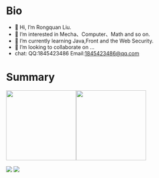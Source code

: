 

# Bio

- 👋 Hi, I’m Rongquan Liu.
- 👀 I’m interested in Mecha、Computer、Math and so on.
- 🌱 I’m currently learning Java,Front and the Web Security.
- 💞️ I’m looking to collaborate on ...
- chat:
QQ:1845423486 
Email:1845423486@qq.com

# Summary
<p align="left"><img height="190px" src="https://github-readme-stats.vercel.app/api?username=SinKy-Yan&show_icons=true&theme=dracula&line_height=20&count_private=true&include_all_commits=true" align = "center"/><img height="190px" src="https://github-readme-stats.vercel.app/api/top-langs/?username=SinKy-Yan&theme=dracula&hide=HTML,Tex&layout=compact" align = "center"/></p>

<p align="left">
<img align="center" src="https://github-readme-stats.vercel.app/api?username=miaomaomiaomaoda&show_icons=true&line_height=20&hide_title=true&theme=gruvbox&border_radius=30" />
<img align="center" src="https://github-readme-stats.vercel.app/api/top-langs/?username=miaomaomiaomaoda&theme=gruvbox&border_radius=30" />
</p>

